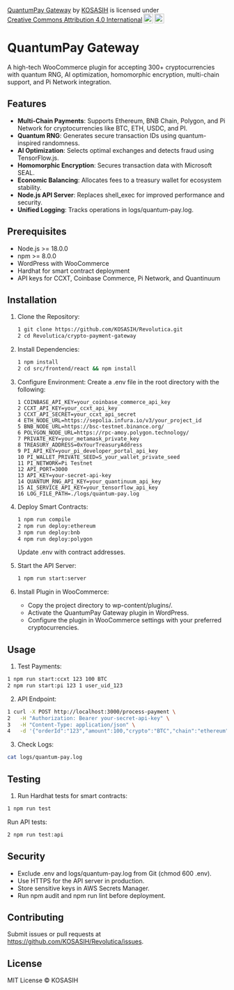 <p xmlns:cc="http://creativecommons.org/ns#" xmlns:dct="http://purl.org/dc/terms/"><a property="dct:title" rel="cc:attributionURL" href="https://github.com/KOSASIH/Revolutica/tree/main/crypto-payment-gateway">QuantumPay Gateway</a> by <a rel="cc:attributionURL dct:creator" property="cc:attributionName" href="https://www.linkedin.com/in/kosasih-81b46b5a">KOSASIH</a> is licensed under <a href="https://creativecommons.org/licenses/by/4.0/?ref=chooser-v1" target="_blank" rel="license noopener noreferrer" style="display:inline-block;">Creative Commons Attribution 4.0 International<img style="height:22px!important;margin-left:3px;vertical-align:text-bottom;" src="https://mirrors.creativecommons.org/presskit/icons/cc.svg?ref=chooser-v1" alt=""><img style="height:22px!important;margin-left:3px;vertical-align:text-bottom;" src="https://mirrors.creativecommons.org/presskit/icons/by.svg?ref=chooser-v1" alt=""></a></p>

# QuantumPay Gateway

A high-tech WooCommerce plugin for accepting 300+ cryptocurrencies with quantum RNG, AI optimization, homomorphic encryption, multi-chain support, and Pi Network integration.

## Features
- **Multi-Chain Payments**: Supports Ethereum, BNB Chain, Polygon, and Pi Network for cryptocurrencies like BTC, ETH, USDC, and PI.
- **Quantum RNG**: Generates secure transaction IDs using quantum-inspired randomness.
- **AI Optimization**: Selects optimal exchanges and detects fraud using TensorFlow.js.
- **Homomorphic Encryption**: Secures transaction data with Microsoft SEAL.
- **Economic Balancing**: Allocates fees to a treasury wallet for ecosystem stability.
- **Node.js API Server**: Replaces shell_exec for improved performance and security.
- **Unified Logging**: Tracks operations in logs/quantum-pay.log.

## Prerequisites

- Node.js >= 18.0.0
- npm >= 8.0.0
- WordPress with WooCommerce
- Hardhat for smart contract deployment
- API keys for CCXT, Coinbase Commerce, Pi Network, and Quantinuum

## Installation

1. Clone the Repository:

   ```bash
   1 git clone https://github.com/KOSASIH/Revolutica.git
   2 cd Revolutica/crypto-payment-gateway
   ```
2. Install Dependencies:
   ```bash
   1 npm install
   2 cd src/frontend/react && npm install
   ```
3. Configure Environment:
   Create a .env file in the root directory with the following:
   ```env
   1 COINBASE_API_KEY=your_coinbase_commerce_api_key
   2 CCXT_API_KEY=your_ccxt_api_key
   3 CCXT_API_SECRET=your_ccxt_api_secret
   4 ETH_NODE_URL=https://sepolia.infura.io/v3/your_project_id
   5 BNB_NODE_URL=https://bsc-testnet.binance.org/
   6 POLYGON_NODE_URL=https://rpc-amoy.polygon.technology/
   7 PRIVATE_KEY=your_metamask_private_key
   8 TREASURY_ADDRESS=0xYourTreasuryAddress
   9 PI_API_KEY=your_pi_developer_portal_api_key
   10 PI_WALLET_PRIVATE_SEED=S_your_wallet_private_seed
   11 PI_NETWORK=Pi Testnet
   12 API_PORT=3000
   13 API_KEY=your-secret-api-key
   14 QUANTUM_RNG_API_KEY=your_quantinuum_api_key
   15 AI_SERVICE_API_KEY=your_tensorflow_api_key
   16 LOG_FILE_PATH=./logs/quantum-pay.log
   ```
4. Deploy Smart Contracts:
   ```bash
   1 npm run compile
   2 npm run deploy:ethereum
   3 npm run deploy:bnb
   4 npm run deploy:polygon
   ```
   Update .env with contract addresses.
5. Start the API Server:
   ```bash
   1 npm run start:server
   ```
6. Install Plugin in WooCommerce:
   - Copy the project directory to wp-content/plugins/.
   - Activate the QuantumPay Gateway plugin in WordPress.
   - Configure the plugin in WooCommerce settings with your preferred cryptocurrencies.
## Usage
1. Test Payments:
  ```bash
  1 npm run start:ccxt 123 100 BTC
  2 npm run start:pi 123 1 user_uid_123
  ```
2. API Endpoint:
  ```bash
  1 curl -X POST http://localhost:3000/process-payment \
  2   -H "Authorization: Bearer your-secret-api-key" \
  3   -H "Content-Type: application/json" \
  4   -d '{"orderId":"123","amount":100,"crypto":"BTC","chain":"ethereum"}'
  ```
3. Check Logs:
  ```bash
  cat logs/quantum-pay.log
  ```
## Testing
1. Run Hardhat tests for smart contracts:
  ```bash
  1 npm run test
  ```
Run API tests:
  ```bash
  2 npm run test:api
  ```
## Security
- Exclude .env and logs/quantum-pay.log from Git (chmod 600 .env).
- Use HTTPS for the API server in production.
- Store sensitive keys in AWS Secrets Manager.
- Run npm audit and npm run lint before deployment.
## Contributing
Submit issues or pull requests at https://github.com/KOSASIH/Revolutica/issues.
## License
MIT License © KOSASIH
